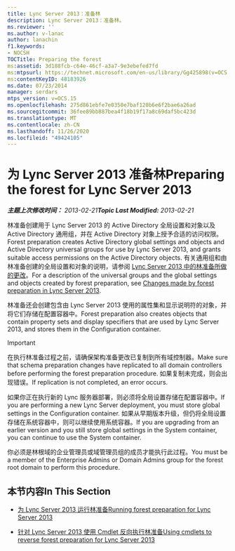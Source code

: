```yaml
---
title: Lync Server 2013：准备林
description: Lync Server 2013：准备林。
ms.reviewer: ''
ms.author: v-lanac
author: lanachin
f1.keywords:
- NOCSH
TOCTitle: Preparing the forest
ms:assetid: 3d188fcb-c64e-46cf-a3a7-9e3ebefed7fd
ms:mtpsurl: https://technet.microsoft.com/en-us/library/Gg425898(v=OCS.15)
ms:contentKeyID: 48183926
ms.date: 07/23/2014
manager: serdars
mtps_version: v=OCS.15
ms.openlocfilehash: 275d861ebfe7e0350e7baf120b6e6f2bae6a26ad
ms.sourcegitcommit: 36fee89bb887bea4f18b19f17a8c69daf5bc423d
ms.translationtype: MT
ms.contentlocale: zh-CN
ms.lasthandoff: 11/26/2020
ms.locfileid: "49424105"
---
```

# <a name="preparing-the-forest-for-lync-server-2013"></a><span data-ttu-id="54332-103">为 Lync Server 2013 准备林</span><span class="sxs-lookup"><span data-stu-id="54332-103">Preparing the forest for Lync Server 2013</span></span>

<div data-xmlns="http://www.w3.org/1999/xhtml">

<div class="topic" data-xmlns="http://www.w3.org/1999/xhtml" data-msxsl="urn:schemas-microsoft-com:xslt" data-cs="https://msdn.microsoft.com/">

<div data-asp="https://msdn2.microsoft.com/asp">



</div>

<div id="mainSection">

<div id="mainBody"><span data-ttu-id="54332-104">

<span> </span></span><span class="sxs-lookup"><span data-stu-id="54332-104">

<span> </span></span></span>

<span data-ttu-id="54332-105">_**主题上次修改时间：** 2013-02-21_</span><span class="sxs-lookup"><span data-stu-id="54332-105">_**Topic Last Modified:** 2013-02-21_</span></span>

<span data-ttu-id="54332-106">林准备创建用于 Lync Server 2013 的 Active Directory 全局设置和对象以及 Active Directory 通用组，并在 Active Directory 对象上授予合适的访问权限。</span><span class="sxs-lookup"><span data-stu-id="54332-106">Forest preparation creates Active Directory global settings and objects and Active Directory universal groups for use by Lync Server 2013, and grants suitable access permissions on the Active Directory objects.</span></span> <span data-ttu-id="54332-107">有关通用组和由林准备创建的全局设置和对象的说明，请参阅 [Lync Server 2013 中的林准备所做的更改](lync-server-2013-changes-made-by-forest-preparation.md)。</span><span class="sxs-lookup"><span data-stu-id="54332-107">For a description of the universal groups and the global settings and objects created by forest preparation, see [Changes made by forest preparation in Lync Server 2013](lync-server-2013-changes-made-by-forest-preparation.md).</span></span>

<span data-ttu-id="54332-108">林准备还会创建包含由 Lync Server 2013 使用的属性集和显示说明符的对象，并将它们存储在配置容器中。</span><span class="sxs-lookup"><span data-stu-id="54332-108">Forest preparation also creates objects that contain property sets and display specifiers that are used by Lync Server 2013, and stores them in the Configuration container.</span></span>

<div>


> [!IMPORTANT]  
> <span data-ttu-id="54332-109">在执行林准备过程之前，请确保架构准备更改已复制到所有域控制器。</span><span class="sxs-lookup"><span data-stu-id="54332-109">Make sure that schema preparation changes have replicated to all domain controllers before performing the forest preparation procedure.</span></span> <span data-ttu-id="54332-110">如果复制未完成，则会出现错误。</span><span class="sxs-lookup"><span data-stu-id="54332-110">If replication is not completed, an error occurs.</span></span>



</div>

<span data-ttu-id="54332-111">如果你正在执行新的 Lync 服务器部署，则必须将全局设置存储在配置容器中。</span><span class="sxs-lookup"><span data-stu-id="54332-111">If you are performing a new Lync Server deployment, you must store global settings in the Configuration container.</span></span> <span data-ttu-id="54332-112">如果从早期版本升级，但仍将全局设置存储在系统容器中，则可以继续使用系统容器。</span><span class="sxs-lookup"><span data-stu-id="54332-112">If you are upgrading from an earlier version and you still store global settings in the System container, you can continue to use the System container.</span></span>

<span data-ttu-id="54332-113">你必须是林根域的企业管理员或域管理员组的成员才能执行此过程。</span><span class="sxs-lookup"><span data-stu-id="54332-113">You must be a member of the Enterprise Admins or Domain Admins group for the forest root domain to perform this procedure.</span></span>

<div>

## <a name="in-this-section"></a><span data-ttu-id="54332-114">本节内容</span><span class="sxs-lookup"><span data-stu-id="54332-114">In This Section</span></span>

  - [<span data-ttu-id="54332-115">为 Lync Server 2013 运行林准备</span><span class="sxs-lookup"><span data-stu-id="54332-115">Running forest preparation for Lync Server 2013</span></span>](lync-server-2013-running-forest-preparation.md)

  - [<span data-ttu-id="54332-116">针对 Lync Server 2013 使用 Cmdlet 反向执行林准备</span><span class="sxs-lookup"><span data-stu-id="54332-116">Using cmdlets to reverse forest preparation for Lync Server 2013</span></span>](lync-server-2013-using-cmdlets-to-reverse-forest-preparation.md)

<span data-ttu-id="54332-117"></div>

</div>

<span> </span>

</div>

</div>

</span><span class="sxs-lookup"><span data-stu-id="54332-117"></div>

</div>

<span> </span>

</div>

</div>

</span></span></div>


